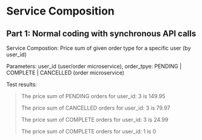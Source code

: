# Service Composition
## Part 1: Normal coding with synchronous API calls
Service Compostion: Price sum of given order type for a specific user (by user_id)

Parameters: user_id (user/order microservice), order_tpye: PENDING | COMPLETE | CANCELLED (order microservice)

Test results:

> The price sum of PENDING orders for user_id: 3 is 149.95
> 
> The price sum of CANCELLED orders for user_id: 3 is 79.97
>  
> The price sum of COMPLETE orders for user_id: 3 is 24.99
>  
> The price sum of COMPLETE orders for user_id: 1 is 0
